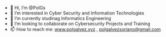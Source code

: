 - 👋 Hi, I’m @PolGs
- 👀 I’m interested in Cyber Security and Information Technologies
- 🌱 I’m currently studinag Informatics Engineering
- 💞️ I’m looking to collaborate on Cybersecurity Projects and Training
- 📫 How to reach me: www.polgalvez.xyz , polgalvezsoriano@gmail.com

<!---
PolGs/PolGs is a ✨ special ✨ repository because its `README.md` (this file) appears on your GitHub profile.
You can click the Preview link to take a look at your changes.
--->
